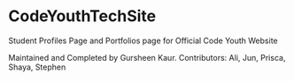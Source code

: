 # CodeYouthTechSite
Student Profiles Page and Portfolios page for Official Code Youth Website 

Maintained and Completed by Gursheen Kaur.
Contributors: Ali, Jun, Prisca, Shaya, Stephen
